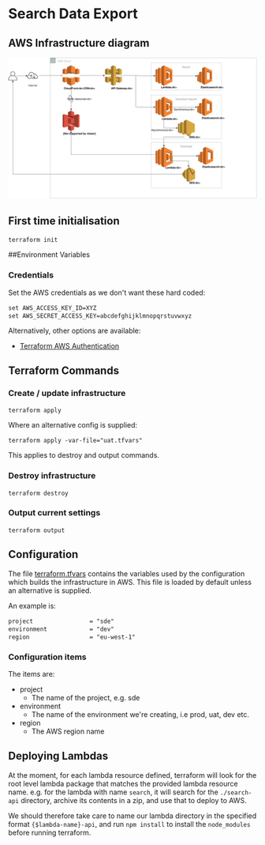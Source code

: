 # Search Data Export

## AWS Infrastructure diagram
![](../aws-diagram-export-data.svg)

## First time initialisation
```
terraform init
```

##Environment Variables
### Credentials
Set the AWS credentials as we don't want these hard coded:
```
set AWS_ACCESS_KEY_ID=XYZ
set AWS_SECRET_ACCESS_KEY=abcdefghijklmnopqrstuvwxyz
```

Alternatively, other options are available:
* [Terraform AWS Authentication](https://www.terraform.io/docs/providers/aws/index.html)

## Terraform Commands
### Create / update infrastructure
```
terraform apply
```

Where an alternative config is supplied:
```
terraform apply -var-file="uat.tfvars"
```
This applies to destroy and output commands.

### Destroy infrastructure
```
terraform destroy
```

### Output current settings
```
terraform output
```

## Configuration
The file [terraform.tfvars](tarraform.tfvars) contains the variables used by the configuration which builds the infrastructure in AWS. This file is loaded by default unless an alternative is supplied.  

An example is:
```hcl-terraform
project                = "sde"
environment            = "dev"
region                 = "eu-west-1"
```

### Configuration items
The items are:
* project
    * The name of the project, e.g. sde
* environment
    * The name of the environment we're creating, i.e prod, uat, dev etc.
* region
    * The AWS region name

## Deploying Lambdas
At the moment, for each lambda resource defined, terraform will look for the root level lambda package that matches
the provided lambda resource name. e.g. for the lambda with name `search`, it will search for the `./search-api` directory,
archive its contents in a zip, and use that to deploy to AWS.

We should therefore take care to name our lambda directory in the specified format `{$lambda-name}-api`, and run `npm install`
to install the `node_modules` before running terraform.